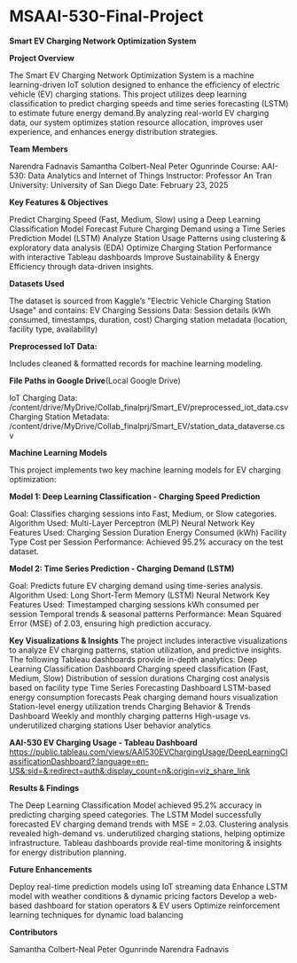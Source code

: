 # MSAAI-530-Final-Project
**Smart EV Charging Network Optimization System**

**Project Overview**

The Smart EV Charging Network Optimization System is a machine learning-driven IoT solution designed to enhance the efficiency of electric vehicle (EV) charging stations. This project utilizes deep learning classification to predict charging speeds and time series forecasting (LSTM) to estimate future energy demand.By analyzing real-world EV charging data, our system optimizes station resource allocation, improves user experience, and enhances energy distribution strategies.

**Team Members**

Narendra Fadnavis
Samantha Colbert-Neal
Peter Ogunrinde
Course: AAI-530: Data Analytics and Internet of Things
Instructor: Professor An Tran
University: University of San Diego
Date: February 23, 2025

**Key Features & Objectives**

Predict Charging Speed (Fast, Medium, Slow) using a Deep Learning Classification Model
Forecast Future Charging Demand using a Time Series Prediction Model (LSTM)
Analyze Station Usage Patterns using clustering & exploratory data analysis (EDA)
Optimize Charging Station Performance with interactive Tableau dashboards
Improve Sustainability & Energy Efficiency through data-driven insights.

**Datasets Used**

The dataset is sourced from Kaggle’s "Electric Vehicle Charging Station Usage" and contains:
EV Charging Sessions Data:
Session details (kWh consumed, timestamps, duration, cost)
Charging station metadata (location, facility type, availability)

**Preprocessed IoT Data:**

Includes cleaned & formatted records for machine learning modeling.

**File Paths in Google Drive**(Local Google Drive)

IoT Charging Data: /content/drive/MyDrive/Collab_finalprj/Smart_EV/preprocessed_iot_data.csv
Charging Station Metadata: /content/drive/MyDrive/Collab_finalprj/Smart_EV/station_data_dataverse.csv

**Machine Learning Models**

This project implements two key machine learning models for EV charging optimization:

**Model 1: Deep Learning Classification - Charging Speed Prediction**

Goal: Classifies charging sessions into Fast, Medium, or Slow categories.
Algorithm Used: Multi-Layer Perceptron (MLP) Neural Network
Key Features Used:
Charging Session Duration
Energy Consumed (kWh)
Facility Type
Cost per Session
Performance: Achieved 95.2% accuracy on the test dataset.

**Model 2: Time Series Prediction - Charging Demand (LSTM)**

Goal: Predicts future EV charging demand using time-series analysis.
Algorithm Used: Long Short-Term Memory (LSTM) Neural Network
Key Features Used:
Timestamped charging sessions
kWh consumed per session
Temporal trends & seasonal patterns
Performance: Mean Squared Error (MSE) of 2.03, ensuring high prediction accuracy.

**Key Visualizations & Insights**
The project includes interactive visualizations to analyze EV charging patterns, station utilization, and predictive insights. The following Tableau dashboards provide in-depth analytics:
Deep Learning Classification Dashboard
Charging speed classification (Fast, Medium, Slow)
Distribution of session durations
Charging cost analysis based on facility type
Time Series Forecasting Dashboard
LSTM-based energy consumption forecasts
Peak charging demand hours visualization
Station-level energy utilization trends
Charging Behavior & Trends Dashboard
Weekly and monthly charging patterns
High-usage vs. underutilized charging stations
User behavior analytics

**AAI-530 EV Charging Usage - Tableau Dashboard**
https://public.tableau.com/views/AAI530EVChargingUsage/DeepLearningClassificationDashboard?:language=en-US&:sid=&:redirect=auth&:display_count=n&:origin=viz_share_link

**Results & Findings**

The Deep Learning Classification Model achieved 95.2% accuracy in predicting charging speed categories.
The LSTM Model successfully forecasted EV charging demand trends with MSE = 2.03.
Clustering analysis revealed high-demand vs. underutilized charging stations, helping optimize infrastructure.
Tableau dashboards provide real-time monitoring & insights for energy distribution planning.

**Future Enhancements**

Deploy real-time prediction models using IoT streaming data
Enhance LSTM model with weather conditions & dynamic pricing factors
Develop a web-based dashboard for station operators & EV users
Optimize reinforcement learning techniques for dynamic load balancing

**Contributors**

Samantha Colbert-Neal
Peter Ogunrinde
Narendra Fadnavis

